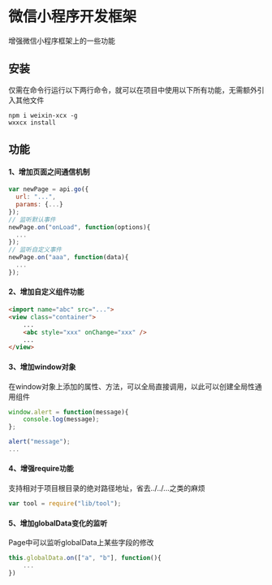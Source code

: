 # 微信小程序开发框架
增强微信小程序框架上的一些功能
## 安装
仅需在命令行运行以下两行命令，就可以在项目中使用以下所有功能，无需额外引入其他文件
```shell
npm i weixin-xcx -g
wxxcx install
```
## 功能
#### 1、增加页面之间通信机制
```javascript
var newPage = api.go({
  url: "...",
  params: {...}
});
// 监听默认事件
newPage.on("onLoad", function(options){
  ...
});
// 监听自定义事件
newPage.on("aaa", function(data){
  ...
});
```
#### 2、增加自定义组件功能
```html
<import name="abc" src="...">
<view class="container">
    ...
    <abc style="xxx" onChange="xxx" />
    ...
</view>
```
#### 3、增加window对象
在window对象上添加的属性、方法，可以全局直接调用，以此可以创建全局性通用组件
```javascript
window.alert = function(message){
    console.log(message);
};

alert("message");
...
```
#### 4、增强require功能
支持相对于项目根目录的绝对路径地址，省去../../...之类的麻烦
```javascript
var tool = require("lib/tool");
```

#### 5、增加globalData变化的监听
Page中可以监听globalData上某些字段的修改
```javascript
this.globalData.on(["a", "b"], function(){
    ...
})
```
